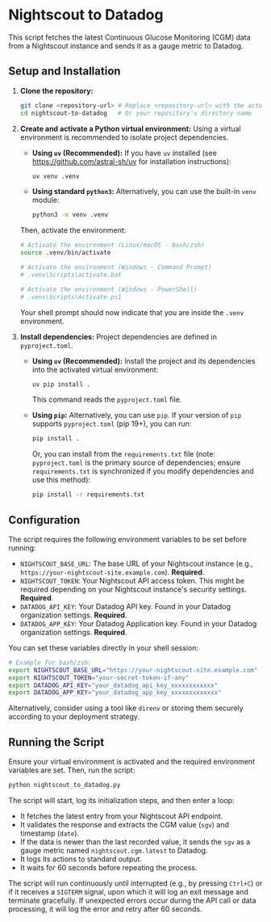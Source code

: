 # Nightscout to Datadog

This script fetches the latest Continuous Glucose Monitoring (CGM) data from a Nightscout instance and sends it as a gauge metric to Datadog.

## Setup and Installation

1.  **Clone the repository:**
    ```bash
    git clone <repository-url> # Replace <repository-url> with the actual URL
    cd nightscout-to-datadog   # Or your repository's directory name
    ```

2.  **Create and activate a Python virtual environment:**
    Using a virtual environment is recommended to isolate project dependencies.

    *   **Using `uv` (Recommended):**
        If you have `uv` installed (see https://github.com/astral-sh/uv for installation instructions):
        ```bash
        uv venv .venv
        ```

    *   **Using standard `python3`:**
        Alternatively, you can use the built-in `venv` module:
        ```bash
        python3 -m venv .venv
        ```

    Then, activate the environment:
    ```bash
    # Activate the environment (Linux/macOS - bash/zsh)
    source .venv/bin/activate

    # Activate the environment (Windows - Command Prompt)
    # .venv\Scripts\activate.bat

    # Activate the environment (Windows - PowerShell)
    # .venv\Scripts\Activate.ps1
    ```
    Your shell prompt should now indicate that you are inside the `.venv` environment.

3.  **Install dependencies:**
    Project dependencies are defined in `pyproject.toml`.

    *   **Using `uv` (Recommended):**
        Install the project and its dependencies into the activated virtual environment:
        ```bash
        uv pip install .
        ```
        This command reads the `pyproject.toml` file.

    *   **Using `pip`:**
        Alternatively, you can use `pip`. If your version of `pip` supports `pyproject.toml` (pip 19+), you can run:
        ```bash
        pip install .
        ```
        Or, you can install from the `requirements.txt` file (note: `pyproject.toml` is the primary source of dependencies; ensure `requirements.txt` is synchronized if you modify dependencies and use this method):
        ```bash
        pip install -r requirements.txt
        ```

## Configuration

The script requires the following environment variables to be set before running:

*   `NIGHTSCOUT_BASE_URL`: The base URL of your Nightscout instance (e.g., `https://your-nightscout-site.example.com`). **Required**.
*   `NIGHTSCOUT_TOKEN`: Your Nightscout API access token. This might be required depending on your Nightscout instance's security settings. **Required**.
*   `DATADOG_API_KEY`: Your Datadog API key. Found in your Datadog organization settings. **Required**.
*   `DATADOG_APP_KEY`: Your Datadog Application key. Found in your Datadog organization settings. **Required**.

You can set these variables directly in your shell session:

```bash
# Example for bash/zsh:
export NIGHTSCOUT_BASE_URL="https://your-nightscout-site.example.com"
export NIGHTSCOUT_TOKEN="your-secret-token-if-any"
export DATADOG_API_KEY="your_datadog_api_key_xxxxxxxxxxxx"
export DATADOG_APP_KEY="your_datadog_app_key_xxxxxxxxxxxxx"
```
Alternatively, consider using a tool like `direnv` or storing them securely according to your deployment strategy.

## Running the Script

Ensure your virtual environment is activated and the required environment variables are set. Then, run the script:

```bash
python nightscout_to_datadog.py
```

The script will start, log its initialization steps, and then enter a loop:
*   It fetches the latest entry from your Nightscout API endpoint.
*   It validates the response and extracts the CGM value (`sgv`) and timestamp (`date`).
*   If the data is newer than the last recorded value, it sends the `sgv` as a gauge metric named `nightscout.cgm.latest` to Datadog.
*   It logs its actions to standard output.
*   It waits for 60 seconds before repeating the process.

The script will run continuously until interrupted (e.g., by pressing `Ctrl+C`) or if it receives a `SIGTERM` signal, upon which it will log an exit message and terminate gracefully. If unexpected errors occur during the API call or data processing, it will log the error and retry after 60 seconds.
